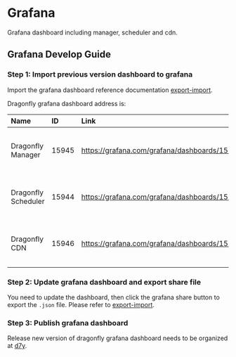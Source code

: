 # Grafana

Grafana dashboard including manager, scheduler and cdn.

## Grafana Develop Guide

### Step 1: Import previous version dashboard to grafana

Import the grafana dashboard reference documentation [export-import](https://grafana.com/docs/grafana/latest/dashboards/export-import/).

Dragonfly grafana dashboard address is:

<!-- markdownlint-disable -->

| Name                | ID    | Link                                         | Description                                |
| :------------------ | :---- | :------------------------------------------- | :----------------------------------------- |
| Dragonfly Manager   | 15945 | https://grafana.com/grafana/dashboards/15945 | Granafa dashboard for dragonfly manager.   |
| Dragonfly Scheduler | 15944 | https://grafana.com/grafana/dashboards/15944 | Granafa dashboard for dragonfly scheduler. |
| Dragonfly CDN       | 15946 | https://grafana.com/grafana/dashboards/15946 | Granafa dashboard for dragonfly cdn.       |

<!-- markdownlint-restore -->

### Step 2: Update grafana dashboard and export share file

You need to update the dashboard, then click the grafana share button to export the `.json` file. Please refer to [export-import](https://grafana.com/docs/grafana/latest/dashboards/export-import/).

### Step 3: Publish grafana dashboard

Release new version of dragonfly grafana dashboard needs to be organized at [d7y](https://grafana.com/orgs/d7y).
